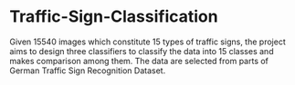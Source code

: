 # Traffic-Sign-Classification
Given 15540 images which constitute 15 types of traffic signs, the project aims to design
three classifiers to classify the data into 15 classes and makes comparison among them. The data
are selected from parts of German Traffic Sign Recognition Dataset.
